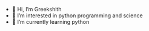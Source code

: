 - 👋 Hi, I’m Greekshith
- 👀 I’m interested in python programming and science
- 🌱 I’m currently learning python
